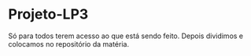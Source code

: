 # Projeto-LP3
Só para todos terem acesso ao que está sendo feito. Depois dividimos e colocamos no repositório da matéria.
